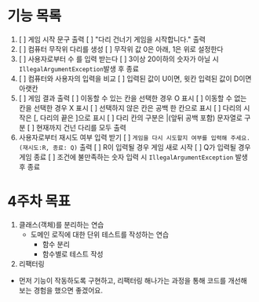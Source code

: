 
# 기능 목록
1) [ ] 게임 시작 문구 출력
   [ ] "다리 건너기 게임을 시작합니다." 출력
2) [ ] 컴퓨터 무작위 다리를 생성
   [ ] 무작위 값 0은 아래, 1은 위로 설정한다
3) [ ] 사용자로부터 수 를 입력 받는다
   [ ] 3이상 20이하의 숫자가 아닐 시 ```IllegalArgumentException```발생 후 종료
4) [ ] 컴퓨터와 사용자의 입력을 비교
   [ ] 입력된 값이 U이면, 윗칸  입력된 값이 D이면 아랫칸
5) [ ]  게임 결과 출력
   [ ] 이동할 수 있는 칸을 선택한 경우 O 표시
   [ ] 이동할 수 없는 칸을 선택한 경우 X 표시
   [ ] 선택하지 않은 칸은 공백 한 칸으로 표시
   [ ] 다리의 시작은 [, 다리의 끝은 ]으로 표시
   [ ] 다리 칸의 구분은 |(앞뒤 공백 포함) 문자열로 구분
   [ ] 현재까지 건넌 다리를 모두 출력
6) 사용자로부터 재시도 여부 입력 받기
   [ ] ```게임을 다시 시도할지 여부를 입력해 주세요.(재시도:R, 종료: Q)``` 출력
   [ ] R이 입력될 경우 게임 새로 시작
   [ ] Q가 입력될 경우 게임 종료
   [ ] 조건에 불만족하는 숫자 입력 시 ```IllegalArgumentException``` 발생 후 종료

# 4주차 목표
1. 클래스(객체)를 분리하는 연습
    - 도메인 로직에 대한 단위 테스트를 작성하는 연습
        - 함수 분리
        - 함수별로 테스트 작성
2. 리팩터링

- 먼저 기능이 작동하도록 구현하고, 리팩터링 해나가는 과정을 통해 코드를 개선해 보는 경험을 했으면 좋겠어요.